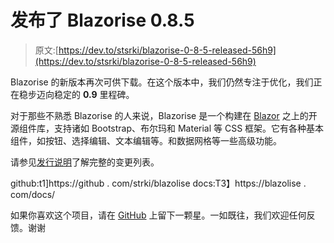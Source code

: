 # 发布了 Blazorise 0.8.5

> 原文:[https://dev.to/stsrki/blazorise-0-8-5-released-56h9](https://dev.to/stsrki/blazorise-0-8-5-released-56h9)

Blazorise 的新版本再次可供下载。在这个版本中，我们仍然专注于优化，我们正在稳步迈向稳定的 **0.9** 里程碑。

对于那些不熟悉 Blazorise 的人来说，Blazorise 是一个构建在 [Blazor](https://dotnet.microsoft.com/apps/aspnet/web-apps/blazor) 之上的开源组件库，支持诸如 Bootstrap、布尔玛和 Material 等 CSS 框架。它有各种基本组件，如按钮、选择编辑、文本编辑等。和数据网格等一些高级功能。

请参见[发行说明](https://blazorise.com/docs/release-notes/release085/)了解完整的变更列表。

github:t1]https://github . com/strki/blazolise
docs:T3】https://blazolise . com/docs/

如果你喜欢这个项目，请在 [GitHub](https://github.com/stsrki/Blazorise) 上留下一颗星。一如既往，我们欢迎任何反馈。谢谢